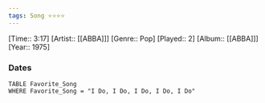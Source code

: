 ```yaml
---
tags: Song ⭐⭐⭐⭐ 
---
```

[Time:: 3:17]
[Artist:: [[ABBA]]]
[Genre:: Pop]
[Played:: 2]
[Album:: [[ABBA]]]
[Year:: 1975]
### Dates
````dataview
TABLE Favorite_Song
WHERE Favorite_Song = "I Do, I Do, I Do, I Do, I Do"
````